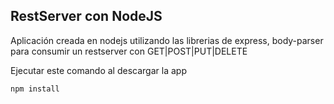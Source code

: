 

## RestServer con NodeJS

Aplicación creada en nodejs utilizando las librerias de express, body-parser para consumir un restserver con GET|POST|PUT|DELETE

Ejecutar este comando al descargar la app

```
npm install
```